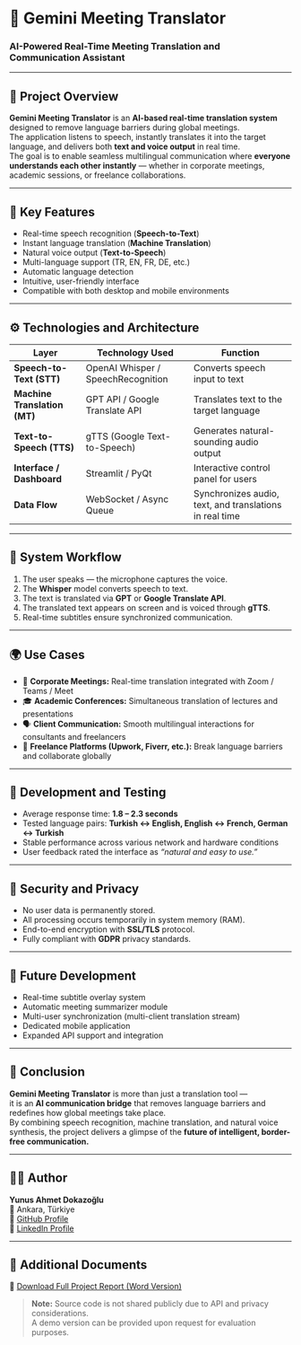 # 🤖 Gemini Meeting Translator  
### AI-Powered Real-Time Meeting Translation and Communication Assistant  

---

## 🎯 Project Overview
**Gemini Meeting Translator** is an **AI-based real-time translation system** designed to remove language barriers during global meetings.  
The application listens to speech, instantly translates it into the target language, and delivers both **text and voice output** in real time.  
The goal is to enable seamless multilingual communication where **everyone understands each other instantly** — whether in corporate meetings, academic sessions, or freelance collaborations.

---

## 🧠 Key Features
- Real-time speech recognition (**Speech-to-Text**)  
- Instant language translation (**Machine Translation**)  
- Natural voice output (**Text-to-Speech**)  
- Multi-language support (TR, EN, FR, DE, etc.)  
- Automatic language detection  
- Intuitive, user-friendly interface  
- Compatible with both desktop and mobile environments  

---

## ⚙️ Technologies and Architecture
| Layer | Technology Used | Function |
|-------|------------------|-----------|
| **Speech-to-Text (STT)** | OpenAI Whisper / SpeechRecognition | Converts speech input to text |
| **Machine Translation (MT)** | GPT API / Google Translate API | Translates text to the target language |
| **Text-to-Speech (TTS)** | gTTS (Google Text-to-Speech) | Generates natural-sounding audio output |
| **Interface / Dashboard** | Streamlit / PyQt | Interactive control panel for users |
| **Data Flow** | WebSocket / Async Queue | Synchronizes audio, text, and translations in real time |

---

## 🧩 System Workflow
1. The user speaks — the microphone captures the voice.  
2. The **Whisper** model converts speech to text.  
3. The text is translated via **GPT** or **Google Translate API**.  
4. The translated text appears on screen and is voiced through **gTTS**.  
5. Real-time subtitles ensure synchronized communication.  

---

## 🌍 Use Cases
- 💼 **Corporate Meetings:** Real-time translation integrated with Zoom / Teams / Meet  
- 🎓 **Academic Conferences:** Simultaneous translation of lectures and presentations  
- 🗣️ **Client Communication:** Smooth multilingual interactions for consultants and freelancers  
- 🤝 **Freelance Platforms (Upwork, Fiverr, etc.):** Break language barriers and collaborate globally  

---

## 🧪 Development and Testing
- Average response time: **1.8 – 2.3 seconds**  
- Tested language pairs: **Turkish ↔ English, English ↔ French, German ↔ Turkish**  
- Stable performance across various network and hardware conditions  
- User feedback rated the interface as *“natural and easy to use.”*  

---

## 🔐 Security and Privacy
- No user data is permanently stored.  
- All processing occurs temporarily in system memory (RAM).  
- End-to-end encryption with **SSL/TLS** protocol.  
- Fully compliant with **GDPR** privacy standards.  

---

## 🚀 Future Development
- Real-time subtitle overlay system  
- Automatic meeting summarizer module  
- Multi-user synchronization (multi-client translation stream)  
- Dedicated mobile application  
- Expanded API support and integration  

---

## 📜 Conclusion
**Gemini Meeting Translator** is more than just a translation tool —  
it is an **AI communication bridge** that removes language barriers and redefines how global meetings take place.  
By combining speech recognition, machine translation, and natural voice synthesis, the project delivers a glimpse of the **future of intelligent, border-free communication.**

---

## 👨‍💻 Author
**Yunus Ahmet Dokazoğlu**  
📍 Ankara, Türkiye  
🔗 [GitHub Profile](https://github.com/AhmetDokazoglu)  
🔗 [LinkedIn Profile](https://www.linkedin.com/in/ahmet-dokazo%C4%9Flu-9660b2346/)

---

## 📎 Additional Documents  
📄 [Download Full Project Report (Word Version)](https://github.com/AhmetDokazoglu/Gemini-Meeting-Translator--AI-Toplant--Asistan--/raw/refs/heads/main/Gemini%20Meeting%20Translator%20(AI%20Toplant%C4%B1%20Asistan%C4%B1).docx)  

> **Note:** Source code is not shared publicly due to API and privacy considerations.  
> A demo version can be provided upon request for evaluation purposes.
